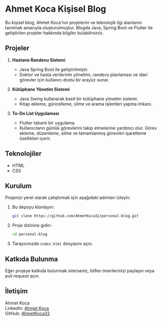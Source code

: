 # Ahmet Koca Kişisel Blog

Bu kişisel blog, Ahmet Koca'nın projelerini ve teknolojik ilgi alanlarını tanıtmak amacıyla oluşturulmuştur. Blogda Java, Spring Boot ve Flutter ile geliştirilen projeler hakkında bilgiler bulabilirsiniz.

## Projeler

1. **Hastane Randevu Sistemi**
   - Java Spring Boot ile geliştirilmiştir.
   - Doktor ve hasta verilerinin yönetimi, randevu planlaması ve idari görevler için kullanıcı dostu bir arayüz sunar.

2. **Kütüphane Yönetim Sistemi**
   - Java Swing kullanarak basit bir kütüphane yönetim sistemi.
   - Kitap ekleme, güncelleme, silme ve arama işlemleri yapma imkanı.

3. **To-Do List Uygulaması**
   - Flutter tabanlı bir uygulama.
   - Kullanıcıların günlük görevlerini takip etmelerine yardımcı olur. Görev ekleme, düzenleme, silme ve tamamlanmış görevleri işaretleme özellikleri içerir.

## Teknolojiler

- HTML
- CSS


## Kurulum

Projenizi yerel olarak çalıştırmak için aşağıdaki adımları izleyin:

1. Bu depoyu klonlayın:
   ```bash
   git clone https://github.com/AhmetKoca32/personal-blog.git
   ```
2. Proje dizinine gidin:
   ```bash
   cd personal-blog
   ```
3. Tarayıcınızda `index.html` dosyasını açın.

## Katkıda Bulunma

Eğer projeye katkıda bulunmak isterseniz, lütfen önerilerinizi paylaşın veya pull request açın.

## İletişim

Ahmet Koca   
LinkedIn: [Ahmet Koca](https://www.linkedin.com/in/ahmet-koca-75a995258/)  
GitHub: [AhmetKoca32](https://github.com/AhmetKoca32)

